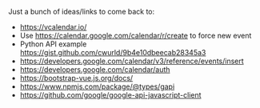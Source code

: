 Just a bunch of ideas/links to come back to:

- https://vcalendar.io/
- Use https://calendar.google.com/calendar/r/create to force new event
- Python API example https://gist.github.com/cwurld/9b4e10dbeecab28345a3
- https://developers.google.com/calendar/v3/reference/events/insert
- https://developers.google.com/calendar/auth
- https://bootstrap-vue.js.org/docs/
- https://www.npmjs.com/package/@types/gapi
- https://github.com/google/google-api-javascript-client
